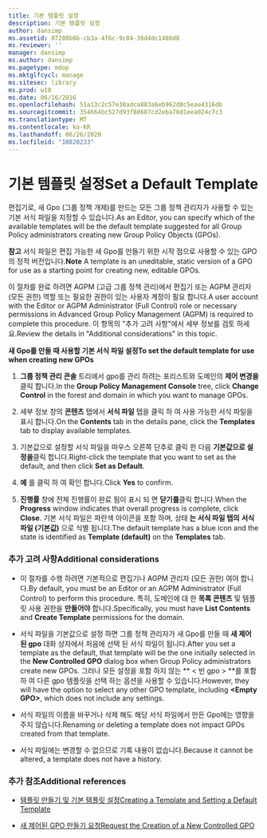 ```yaml
---
title: 기본 템플릿 설정
description: 기본 템플릿 설정
author: dansimp
ms.assetid: 07208b6b-cb3a-4f6c-9c84-36d4dc1486d8
ms.reviewer: ''
manager: dansimp
ms.author: dansimp
ms.pagetype: mdop
ms.mktglfcycl: manage
ms.sitesec: library
ms.prod: w10
ms.date: 06/16/2016
ms.openlocfilehash: 51a13c2c57e38adca883a6eb962d8c5eae4316db
ms.sourcegitcommit: 354664bc527d93f80687cd2eba70d1eea024c7c3
ms.translationtype: MT
ms.contentlocale: ko-KR
ms.lasthandoff: 06/26/2020
ms.locfileid: "10820233"
---
```

# <span data-ttu-id="4335c-103">기본 템플릿 설정</span><span class="sxs-lookup"><span data-stu-id="4335c-103">Set a Default Template</span></span>


<span data-ttu-id="4335c-104">편집기로, 새 Gpo (그룹 정책 개체)를 만드는 모든 그룹 정책 관리자가 사용할 수 있는 기본 서식 파일을 지정할 수 있습니다.</span><span class="sxs-lookup"><span data-stu-id="4335c-104">As an Editor, you can specify which of the available templates will be the default template suggested for all Group Policy administrators creating new Group Policy Objects (GPOs).</span></span>

<span data-ttu-id="4335c-105">**참고**  서식 파일은 편집 가능한 새 Gpo를 만들기 위한 시작 점으로 사용할 수 있는 GPO의 정적 버전입니다.</span><span class="sxs-lookup"><span data-stu-id="4335c-105">**Note** A template is an uneditable, static version of a GPO for use as a starting point for creating new, editable GPOs.</span></span>

 

<span data-ttu-id="4335c-106">이 절차를 완료 하려면 AGPM (고급 그룹 정책 관리)에서 편집기 또는 AGPM 관리자 (모든 권한) 역할 또는 필요한 권한이 있는 사용자 계정이 필요 합니다.</span><span class="sxs-lookup"><span data-stu-id="4335c-106">A user account with the Editor or AGPM Administrator (Full Control) role or necessary permissions in Advanced Group Policy Management (AGPM) is required to complete this procedure.</span></span> <span data-ttu-id="4335c-107">이 항목의 "추가 고려 사항"에서 세부 정보를 검토 하세요.</span><span class="sxs-lookup"><span data-stu-id="4335c-107">Review the details in "Additional considerations" in this topic.</span></span>

**<span data-ttu-id="4335c-108">새 Gpo를 만들 때 사용할 기본 서식 파일 설정</span><span class="sxs-lookup"><span data-stu-id="4335c-108">To set the default template for use when creating new GPOs</span></span>**

1.  <span data-ttu-id="4335c-109">**그룹 정책 관리 콘솔** 트리에서 gpo를 관리 하려는 포리스트와 도메인의 **제어 변경을** 클릭 합니다.</span><span class="sxs-lookup"><span data-stu-id="4335c-109">In the **Group Policy Management Console** tree, click **Change Control** in the forest and domain in which you want to manage GPOs.</span></span>

2.  <span data-ttu-id="4335c-110">세부 정보 창의 **콘텐츠** 탭에서 **서식 파일** 탭을 클릭 하 여 사용 가능한 서식 파일을 표시 합니다.</span><span class="sxs-lookup"><span data-stu-id="4335c-110">On the **Contents** tab in the details pane, click the **Templates** tab to display available templates.</span></span>

3.  <span data-ttu-id="4335c-111">기본값으로 설정할 서식 파일을 마우스 오른쪽 단추로 클릭 한 다음 **기본값으로 설정을**클릭 합니다.</span><span class="sxs-lookup"><span data-stu-id="4335c-111">Right-click the template that you want to set as the default, and then click **Set as Default**.</span></span>

4.  <span data-ttu-id="4335c-112">**예** 를 클릭 하 여 확인 합니다.</span><span class="sxs-lookup"><span data-stu-id="4335c-112">Click **Yes** to confirm.</span></span>

5.  <span data-ttu-id="4335c-113">**진행률** 창에 전체 진행률이 완료 됨이 표시 되 면 **닫기를**클릭 합니다.</span><span class="sxs-lookup"><span data-stu-id="4335c-113">When the **Progress** window indicates that overall progress is complete, click **Close**.</span></span> <span data-ttu-id="4335c-114">기본 서식 파일은 파란색 아이콘을 포함 하며, 상태 **는 서식 파일 탭의** **서식 파일 (기본값)** 으로 식별 됩니다.</span><span class="sxs-lookup"><span data-stu-id="4335c-114">The default template has a blue icon and the state is identified as **Template (default)** on the **Templates** tab.</span></span>

### <span data-ttu-id="4335c-115">추가 고려 사항</span><span class="sxs-lookup"><span data-stu-id="4335c-115">Additional considerations</span></span>

-   <span data-ttu-id="4335c-116">이 절차를 수행 하려면 기본적으로 편집기나 AGPM 관리자 (모든 권한) 여야 합니다.</span><span class="sxs-lookup"><span data-stu-id="4335c-116">By default, you must be an Editor or an AGPM Administrator (Full Control) to perform this procedure.</span></span> <span data-ttu-id="4335c-117">특히, 도메인에 대 한 **목록 콘텐츠** 및 템플릿 사용 권한을 **만들어야** 합니다.</span><span class="sxs-lookup"><span data-stu-id="4335c-117">Specifically, you must have **List Contents** and **Create Template** permissions for the domain.</span></span>

-   <span data-ttu-id="4335c-118">서식 파일을 기본값으로 설정 하면 그룹 정책 관리자가 새 Gpo를 만들 때 **새 제어 된 gpo** 대화 상자에서 처음에 선택 된 서식 파일이 됩니다.</span><span class="sxs-lookup"><span data-stu-id="4335c-118">After you set a template as the default, that template will be the one initially selected in the **New Controlled GPO** dialog box when Group Policy administrators create new GPOs.</span></span> <span data-ttu-id="4335c-119">그러나 모든 설정을 포함 하지 않는 \*\* &lt; 빈 gpo &gt; \*\*를 포함 하 여 다른 gpo 템플릿을 선택 하는 옵션을 사용할 수 있습니다.</span><span class="sxs-lookup"><span data-stu-id="4335c-119">However, they will have the option to select any other GPO template, including **&lt;Empty GPO&gt;**, which does not include any settings.</span></span>

-   <span data-ttu-id="4335c-120">서식 파일의 이름을 바꾸거나 삭제 해도 해당 서식 파일에서 만든 Gpo에는 영향을 주지 않습니다.</span><span class="sxs-lookup"><span data-stu-id="4335c-120">Renaming or deleting a template does not impact GPOs created from that template.</span></span>

-   <span data-ttu-id="4335c-121">서식 파일에는 변경할 수 없으므로 기록 내용이 없습니다.</span><span class="sxs-lookup"><span data-stu-id="4335c-121">Because it cannot be altered, a template does not have a history.</span></span>

### <span data-ttu-id="4335c-122">추가 참조</span><span class="sxs-lookup"><span data-stu-id="4335c-122">Additional references</span></span>

-   [<span data-ttu-id="4335c-123">템플릿 만들기 및 기본 템플릿 설정</span><span class="sxs-lookup"><span data-stu-id="4335c-123">Creating a Template and Setting a Default Template</span></span>](creating-a-template-and-setting-a-default-template-agpm40.md)

-   [<span data-ttu-id="4335c-124">새 제어된 GPO 만들기 요청</span><span class="sxs-lookup"><span data-stu-id="4335c-124">Request the Creation of a New Controlled GPO</span></span>](request-the-creation-of-a-new-controlled-gpo-agpm40.md)

 

 





